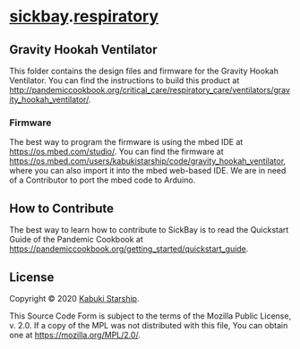# [sickbay](../../).[respiratory](../)

## Gravity Hookah Ventilator

This folder contains the design files and firmware for the Gravity Hookah Ventilator. You can find the instructions to build this product at <http://pandemiccookbook.org/critical_care/respiratory_care/ventilators/gravity_hookah_ventilator/>.

### Firmware

The best way to program the firmware is using the mbed IDE at <https://os.mbed.com/studio/>. You can find the firmware at <https://os.mbed.com/users/kabukistarship/code/gravity_hookah_ventilator>, where you can also import it into the mbed web-based IDE. We are in need of a Contributor to port the mbed code to Arduino.

## How to Contribute

The best way to learn how to contribute to SickBay is to read the Quickstart Guide of the Pandemic Cookbook at <https://pandemiccookbook.org/getting_started/quickstart_guide>.

## License

Copyright © 2020 [Kabuki Starship](https://kabukistarship.com).

This Source Code Form is subject to the terms of the Mozilla Public License, v. 2.0. If a copy of the MPL was not distributed with this file, You can obtain one at <https://mozilla.org/MPL/2.0/>.
